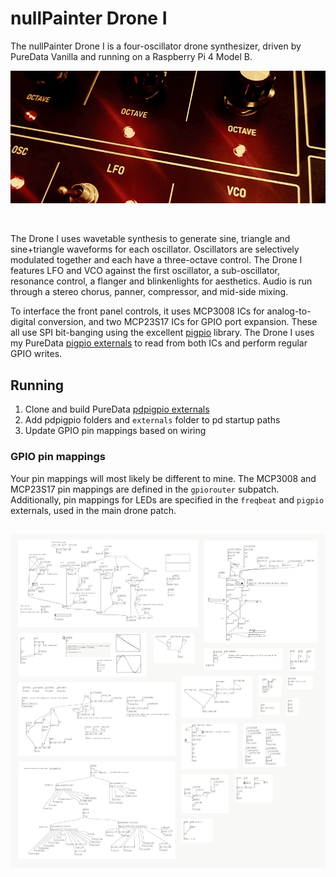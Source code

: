 # nullPainter Drone I

The nullPainter Drone I is a four-oscillator drone synthesizer, driven by PureData Vanilla and running on a Raspberry Pi 4 Model B.

<img src="images/hero.gif" title="Das Blinkenlights"></a>

&nbsp;

The Drone I uses wavetable synthesis to generate sine, triangle and sine+triangle waveforms for each oscillator. Oscillators are selectively modulated together and each have a three-octave control. The Drone I features LFO and VCO against the first oscillator, a sub-oscillator, resonance control, a flanger and blinkenlights for aesthetics. Audio is run through a stereo chorus, panner, compressor, and mid-side mixing. 

To interface the front panel controls, it uses MCP3008 ICs for analog-to-digital conversion, and two MCP23S17 ICs for GPIO port expansion. These all use SPI bit-banging using the excellent [pigpio](https://abyz.me.uk/rpi/pigpio/) library. The Drone I uses my PureData [pigpio externals](https://github.com/nullpainter/pdpigpio) to read from both ICs and perform regular GPIO writes.

## Running

1. Clone and build PureData [pdpigpio externals](https://github.com/nullpainter/pdpigpio)
1. Add pdpigpio folders and `externals` folder to pd startup paths
1. Update GPIO pin mappings based on wiring

### GPIO pin mappings

Your pin mappings will most likely be different to mine. The MCP3008 and MCP23S17 pin mappings are defined in the `gpiorouter` subpatch. Additionally, pin mappings for LEDs are specified in the `freqbeat` and `pigpio` externals, used in the main drone patch.

## 

<img src="images/full-patch.png" title="Full patch"></a>
